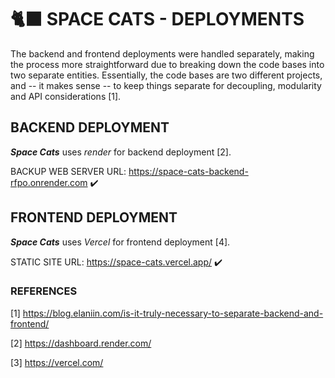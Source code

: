# 🐈‍⬛ SPACE CATS - DEPLOYMENTS

The backend and frontend deployments were handled separately, making the process more straightforward due to breaking down the code bases into two separate entities. Essentially, the code bases are two different projects, and -- it makes sense -- to keep things separate for decoupling, modularity and API considerations [1].

## BACKEND DEPLOYMENT

_**Space Cats**_ uses _render_ for backend deployment [2].

BACKUP WEB SERVER URL: https://space-cats-backend-rfpo.onrender.com ✔️

## FRONTEND DEPLOYMENT

_**Space Cats**_ uses _Vercel_ for frontend deployment [4].

STATIC SITE URL: https://space-cats.vercel.app/ ✔️

### REFERENCES

[1] https://blog.elaniin.com/is-it-truly-necessary-to-separate-backend-and-frontend/

[2] https://dashboard.render.com/

[3] https://vercel.com/
